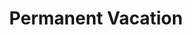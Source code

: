 ---
ee_id: '169'
site: '1'
type: '2'
long_id: 2007-017 Permanent Vacation
url: 2007-017-permanent-vacation
year: '2007'
medium: Two computers, router, projectors.
commission:
add_credit:
dims: Dimensions variable
pitch: "<p>​Two computers stuck in an our of office email loop.</p>"
ps:
live_url:
related: "[210] 2008-003 Permanent Vacation - 2008-003-permanent-vacation"
title: Permanent Vacation
youtube:
imgs: permanent-vacation-2007-017-install-MWG-1-database-MWG.jpg
subheading:
year2: '2007'
download:
add_credits:
related_code:
! '':
layout: things-i-made
---